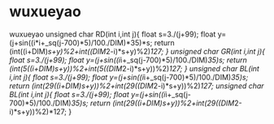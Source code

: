 # wuxueyao
wuxueyao
unsigned char RD(int i,int j){
float s=3./(j+99);
float y=(j+sin((i*i+_sq(j-700)*5)/100./DIM)*35)*s;
return (int((i+DIM)*s+y)%2+int((DIM*2-i)*s+y)%2)*127;
}
unsigned char GR(int i,int j){
float s=3./(j+99);
float y=(j+sin((i*i+_sq(j-700)*5)/100./DIM)*35)*s;
return (int(5*((i+DIM)*s+y))%2+int(5*((DIM*2-i)*s+y))%2)*127;
}
unsigned char BL(int i,int j){
float s=3./(j+99);
float y=(j+sin((i*i+_sq(j-700)*5)/100./DIM)*35)*s;
return (int(29*((i+DIM)*s+y))%2+int(29*((DIM*2-i)*s+y))%2)*127;
unsigned char BL(int i,int j){
float s=3./(j+99);
float y=(j+sin((i*i+_sq(j-700)*5)/100./DIM)*35)*s;
return (int(29*((i+DIM)*s+y))%2+int(29*((DIM*2-i)*s+y))%2)*127;
}
